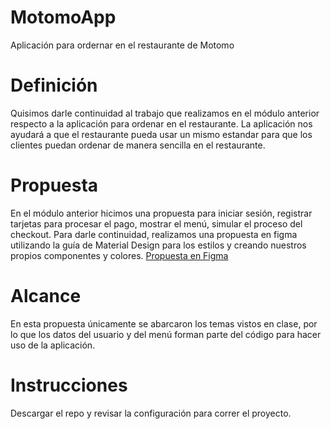 # MotomoApp
Aplicación para ordernar en el restaurante de Motomo

# Definición
Quisimos darle continuidad al trabajo que realizamos en el módulo anterior respecto a la aplicación para ordenar en el restaurante.
La aplicación nos ayudará a que el restaurante pueda usar un mismo estandar para que los clientes puedan ordenar de manera sencilla en el restaurante.

# Propuesta
En el módulo anterior hicimos una propuesta para iniciar sesión, registrar tarjetas para procesar el pago, mostrar el menú, simular el proceso del checkout.
Para darle continuidad, realizamos una propuesta en figma utilizando la guía de Material Design para los estilos y creando nuestros propios componentes y
colores.
[Propuesta en Figma](https://www.figma.com/file/5vi8Ksn7LAZAnG43S3DfBn/Motomo-App?type=design&node-id=0-1&t=QmjdxLTnHgZ6phzX-0)

# Alcance
En esta propuesta únicamente se abarcaron los temas vistos en clase, por lo que los datos del usuario y del menú forman parte del código para hacer 
uso de la aplicación.

# Instrucciones
Descargar el repo y revisar la configuración para correr el proyecto.
